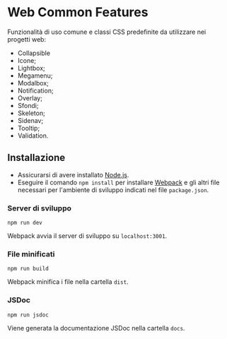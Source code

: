 # Web Common Features

Funzionalità di uso comune e classi CSS predefinite da utilizzare nei progetti web:
- Collapsible
- Icone;
- Lightbox;
- Megamenu;
- Modalbox;
- Notification;
- Overlay;
- Sfondi;
- Skeleton;
- Sidenav;
- Tooltip;
- Validation.

## Installazione

- Assicurarsi di avere installato [Node.js](http://nodejs.org/).
- Eseguire il comando `npm install` per installare [Webpack](https://webpack.js.org/guides/installation/#root) e gli altri file necessari per l'ambiente di sviluppo indicati nel file `package.json`.

### Server di sviluppo

`npm run dev`

Webpack avvia il server di sviluppo su `localhost:3001`.

### File minificati

`npm run build`

Webpack minifica i file nella cartella `dist`.

### JSDoc

`npm run jsdoc`

Viene generata la documentazione JSDoc nella cartella `docs`.

